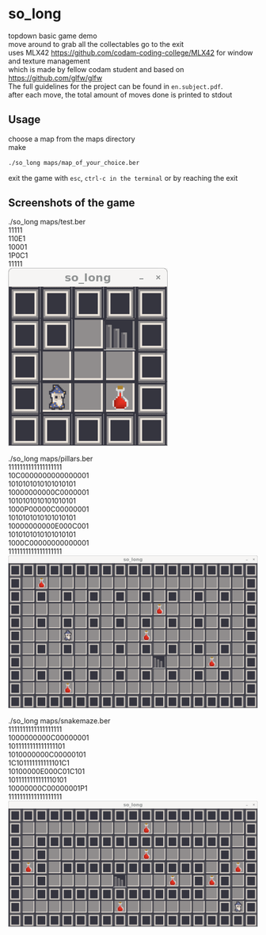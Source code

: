 # so_long
topdown basic game demo \
move around to grab all the collectables go to the exit \
uses MLX42 https://github.com/codam-coding-college/MLX42 for window and texture management \
which is made by fellow codam student and based on https://github.com/glfw/glfw \
The full guidelines for the project can be found in `en.subject.pdf`. \
after each move, the total amount of moves done is printed to stdout

## Usage
choose a map from the maps directory \
make
```bash
./so_long maps/map_of_your_choice.ber
```
exit the game with `esc`, `ctrl-c in the terminal` or by reaching the exit

## Screenshots of the game
./so_long maps/test.ber \
11111 \
110E1 \
10001 \
1P0C1 \
11111 \
![test](screenshots/test.png)

./so_long maps/pillars.ber \
1111111111111111111 \
10C0000000000000001 \
1010101010101010101 \
10000000000C0000001 \
1010101010101010101 \
1000P00000C00000001 \
1010101010101010101 \
10000000000E000C001 \
1010101010101010101 \
1000C00000000000001 \
1111111111111111111 \
![pillars](screenshots/pillars.png)

./so_long maps/snakemaze.ber \
1111111111111111111 \
1000000000C00000001 \
1011111111111111101 \
1010000000C00000101 \
1C101111111111101C1 \
10100000E000C01C101 \
1011111111111110101 \
10000000C00000001P1 \
1111111111111111111 \
![snakemaze](screenshots/snakemaze.png)
